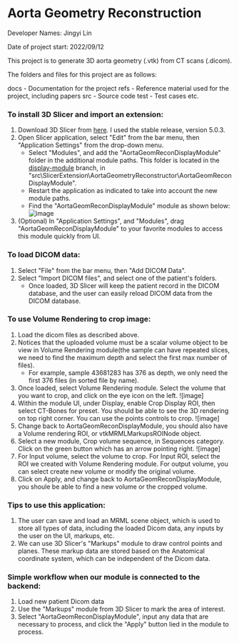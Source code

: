 # Aorta Geometry Reconstruction

Developer Names: Jingyi Lin

Date of project start: 2022/09/12

This project is to generate 3D aorta geometry (.vtk) from CT scans (.dicom).

The folders and files for this project are as follows:

docs - Documentation for the project
refs - Reference material used for the project, including papers
src - Source code
test - Test cases
etc.


### To install 3D Slicer and import an extension:
1. Download 3D Slicer from [here](https://download.slicer.org/). I used the stable release, version 5.0.3.
2. Open Slicer application, select "Edit" from the bar menu, then "Application Settings" from the drop-down menu.
    - Select "Modules", and add the "AortaGeomReconDisplayModule" folder in the additional module paths. This folder is located in the [display-module](https://github.com/smiths/aorta/tree/display-module) branch, in "src\SlicerExtension\AortaGeometryReconstructor\AortaGeomReconDisplayModule".
    - Restart the application as indicated to take into account the new module paths.
    - Find the "AortaGeomReconDisplayModule" module as shown below:
![image](https://user-images.githubusercontent.com/63418020/200126448-9aa863ac-b02d-4177-b3b9-698f66d31030.png)
3. (Optional) In "Application Settings", and "Modules", drag "AortaGeomReconDisplayModule" to your favorite modules to access this module quickly from UI.

### To load DICOM data:
1. Select "File" from the bar menu, then "Add DICOM Data".
2. Select "Import DICOM files", and select one of the patient's folders.
    - Once loaded, 3D Slicer will keep the patient record in the DICOM database, and the user can easily reload DICOM data from the DICOM database.

### To use Volume Rendering to crop image:
1. Load the dicom files as described above.
2. Notices that the uploaded volume must be a scalar volume object to be view in Volume Rendering module(the sample can have repeated slices, we need to find the maximum depth and select the first max number of files).
    - For example, sample 43681283 has 376 as depth, we only need the first 376 files (in sorted file by name).
3. Once loaded, select Volume Rendering module. Select the volume that you want to crop, and click on the eye icon on the left.
![image]
4. Within the module UI, under Display, enable Crop Display ROI, then select CT-Bones for preset. You should be able to see the 3D rendering on top right corner. You can use the points controls to crop.
![image]
5. Change back to AortaGeomReconDisplayModule, you should also have a Volume rendering ROI, or vtkMRMLMarkupsROINode object.
6. Select a new module, Crop volume sequence, in Sequences category. Click on the green button which has an arrow pointing right.
![image]
7. For Input volume, select the volume to crop. For Input ROI, select the ROI we created with Volume Rendering module. For output volume, you can select create new volume or modify the original volume.
8. Click on Apply, and change back to AortaGeomReconDisplayModule, you shoule be able to find a new volume or the cropped volume.

### Tips to use this application:
1. The user can save and load an MRML scene object, which is used to store all types of data, including the loaded Dicom data, any inputs by the user on the UI, markups, etc.
2. We can use 3D Slicer's "Markups" module to draw control points and planes. These markup data are stored based on the Anatomical coordinate system, which can be independent of the Dicom data.

### Simple workflow when our module is connected to the backend:
1. Load new patient Dicom data
2. Use the "Markups" module from 3D Slicer to mark the area of interest.
3. Select "AortaGeomReconDisplayModule", input any data that are necessary to process, and click the "Apply" button lied in the module to process.



